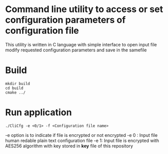 # Command line utility to access or set configuration parameters of configuration file


This utility is written in C language with simple interface to open input file modify requested configuration parameters and save in the samefile


# Build

```
mkdir build
cd build
cmake ../
```

# Run application

```
./CliCfg -e <0/1> -f <Configuration file name>
```
-e option is to indicate if file is encrypted or not encrypted
-e 0 : Input file human redable plain text configuration file
-e 1: Input file is encrypted with AES256 algorithm with key stored in **key** file of this repository

